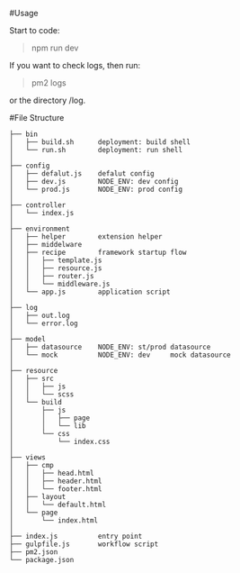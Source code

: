 #Usage

Start to code:

> npm run dev

If you want to check logs, then run:

> pm2 logs

or the directory /log.



#File Structure

    ├── bin
    │   ├── build.sh      deployment: build shell
    │   └── run.sh        deployment: run shell
    │
    ├── config
    │   ├── defalut.js    defalut config
    │   ├── dev.js        NODE_ENV: dev config
    │   └── prod.js       NODE_ENV: prod config
    │
    ├── controller
    │   └── index.js
    │
    ├── environment
    │   ├── helper        extension helper
    │   ├── middelware
    │   ├── recipe        framework startup flow
    │   │   ├── template.js
    │   │   ├── resource.js
    │   │   ├── router.js
    │   │   └── middleware.js
    │   └── app.js        application script
    │
    ├── log
    │   ├── out.log
    │   └── error.log
    │
    ├── model
    │   ├── datasource    NODE_ENV: st/prod datasource
    │   └── mock          NODE_ENV: dev     mock datasource
    │
    ├── resource
    │   ├── src
    │   │   ├── js
    │   │   └── scss
    │   └── build
    │       ├── js
    │       │   ├── page
    │       │   └── lib
    │       └── css
    │           └── index.css
    │
    ├── views
    │   ├── cmp
    │   │   ├── head.html
    │   │   ├── header.html
    │   │   └── footer.html
    │   ├── layout
    │   │   └── default.html
    │   └── page
    │       └── index.html
    │
    ├── index.js          entry point
    ├── gulpfile.js       workflow script
    ├── pm2.json
    └── package.json